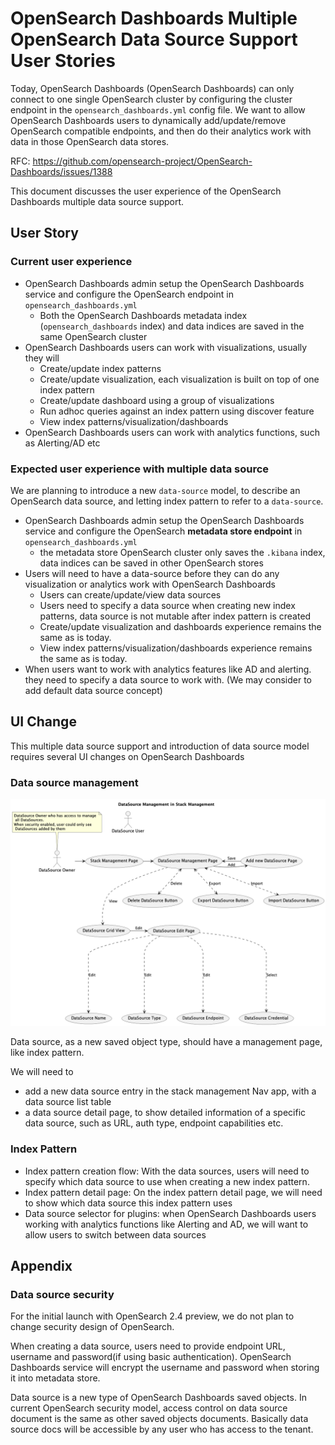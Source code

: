 # OpenSearch Dashboards Multiple OpenSearch Data Source Support User Stories

Today, OpenSearch Dashboards (OpenSearch Dashboards) can only connect to one single OpenSearch cluster by configuring the cluster endpoint in the `opensearch_dashboards.yml` config file. We want to allow OpenSearch Dashboards users to dynamically add/update/remove OpenSearch compatible endpoints, and then do their analytics work with data in those OpenSearch data stores.

RFC: https://github.com/opensearch-project/OpenSearch-Dashboards/issues/1388

This document discusses the user experience of the OpenSearch Dashboards multiple data source support.

## User Story

### Current user experience

- OpenSearch Dashboards admin setup the OpenSearch Dashboards service and configure the OpenSearch endpoint in `opensearch_dashboards.yml`
  - Both the OpenSearch Dashboards metadata index (`opensearch_dashboards` index) and data indices are saved in the same OpenSearch cluster
- OpenSearch Dashboards users can work with visualizations, usually they will
  - Create/update index patterns
  - Create/update visualization, each visualization is built on top of one index pattern
  - Create/update dashboard using a group of visualizations
  - Run adhoc queries against an index pattern using discover feature
  - View index patterns/visualization/dashboards
- OpenSearch Dashboards users can work with analytics functions, such as Alerting/AD etc

### Expected user experience with multiple data source

We are planning to introduce a new `data-source` model, to describe an OpenSearch data source, and letting index pattern to refer to a `data-source`.

- OpenSearch Dashboards admin setup the OpenSearch Dashboards service and configure the OpenSearch **metadata store endpoint** in `opensearch_dashboards.yml`
  - the metadata store OpenSearch cluster only saves the `.kibana` index, data indices can be saved in other OpenSearch stores
- Users will need to have a data-source before they can do any visualization or analytics work with OpenSearch Dashboards
  - Users can create/update/view data sources
  - Users need to specify a data source when creating new index patterns, data source is not mutable after index pattern is created
  - Create/update visualization and dashboards experience remains the same as is today.
  - View index patterns/visualization/dashboards experience remains the same as is today.
- When users want to work with analytics features like AD and alerting. they need to specify a data source to work with. (We may consider to add default data source concept)

## UI Change

This multiple data source support and introduction of data source model requires several UI changes on OpenSearch Dashboards

### Data source management

![img](./img/dsm_flow.png)

Data source, as a new saved object type, should have a management page, like index pattern.

We will need to

- add a new data source entry in the stack management Nav app, with a data source list table
- a data source detail page, to show detailed information of a specific data source, such as URL, auth type, endpoint capabilities etc.

### Index Pattern

- Index pattern creation flow: With the data sources, users will need to specify which data source to use when creating a new index pattern.
- Index pattern detail page: On the index pattern detail page, we will need to show which data source this index pattern uses
- Data source selector for plugins: when OpenSearch Dashboards users working with analytics functions like Alerting and AD, we will want to allow users to switch between data sources

## Appendix

### Data source security

For the initial launch with OpenSearch 2.4 preview, we do not plan to change security design of OpenSearch.

When creating a data source, users need to provide endpoint URL, username and password(if using basic authentication). OpenSearch Dashboards service will encrypt the username and password when storing it into metadata store.

Data source is a new type of OpenSearch Dashboards saved objects. In current OpenSearch security model, access control on data source document is the same as other saved objects documents. Basically data source docs will be accessible by any user who has access to the tenant.
